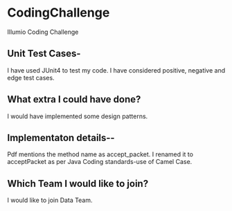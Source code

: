 # CodingChallenge
Illumio Coding Challenge
## Unit Test Cases-
I have used JUnit4 to test my code. 
I have considered positive, negative and edge test cases.
## What extra I could have done?
I would have implemented some design patterns.
## Implementaton details--
Pdf mentions the method name as accept_packet. I renamed it to acceptPacket as per Java Coding standards-use of Camel Case.


## Which Team I would like to join?
I would like to join Data Team.



